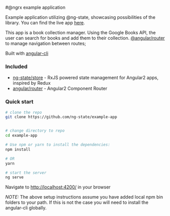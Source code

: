 #@ngrx example application

Example application utilizing @ng-state, showcasing possibilities of the library.
You can find the live app [here](https://github.com/ng-state/example-app).

This app is a book collection manager. Using the Google Books API, the user can search for
books and add them to their collection.
[@angular/router](https://github.com/angular/angular) to manage navigation between routes;

Built with [angular-cli](https://github.com/angular/angular-cli)

### Included
 - [ng-state/store](https://github.com/ngrx/store) - RxJS powered state management for Angular2 apps, inspired by Redux
 - [angular/router](https://github.com/angular/angular) - Angular2 Component Router

### Quick start

```bash
# clone the repo
git clone https://github.com/ng-state/example-app


# change directory to repo
cd example-app

# Use npm or yarn to install the dependencies:
npm install

# OR
yarn

# start the server
ng serve
```

Navigate to [http://localhost:4200/](http://localhost:4200/) in your browser

_NOTE:_ The above setup instructions assume you have added local npm bin folders to your path.
If this is not the case you will need to install the angular-cli globally.
